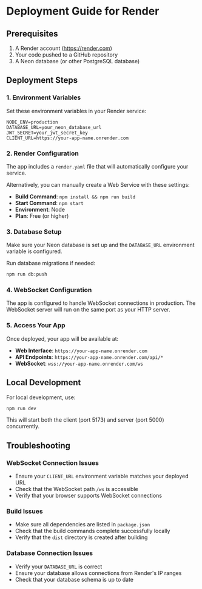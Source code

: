 # Deployment Guide for Render

## Prerequisites
1. A Render account (https://render.com)
2. Your code pushed to a GitHub repository
3. A Neon database (or other PostgreSQL database)

## Deployment Steps

### 1. Environment Variables
Set these environment variables in your Render service:

```
NODE_ENV=production
DATABASE_URL=your_neon_database_url
JWT_SECRET=your_jwt_secret_key
CLIENT_URL=https://your-app-name.onrender.com
```

### 2. Render Configuration
The app includes a `render.yaml` file that will automatically configure your service.

Alternatively, you can manually create a Web Service with these settings:
- **Build Command**: `npm install && npm run build`
- **Start Command**: `npm start`
- **Environment**: Node
- **Plan**: Free (or higher)

### 3. Database Setup
Make sure your Neon database is set up and the `DATABASE_URL` environment variable is configured.

Run database migrations if needed:
```bash
npm run db:push
```

### 4. WebSocket Configuration
The app is configured to handle WebSocket connections in production. The WebSocket server will run on the same port as your HTTP server.

### 5. Access Your App
Once deployed, your app will be available at:
- **Web Interface**: `https://your-app-name.onrender.com`
- **API Endpoints**: `https://your-app-name.onrender.com/api/*`
- **WebSocket**: `wss://your-app-name.onrender.com/ws`

## Local Development
For local development, use:
```bash
npm run dev
```

This will start both the client (port 5173) and server (port 5000) concurrently.

## Troubleshooting

### WebSocket Connection Issues
- Ensure your `CLIENT_URL` environment variable matches your deployed URL
- Check that the WebSocket path `/ws` is accessible
- Verify that your browser supports WebSocket connections

### Build Issues
- Make sure all dependencies are listed in `package.json`
- Check that the build commands complete successfully locally
- Verify that the `dist` directory is created after building

### Database Connection Issues
- Verify your `DATABASE_URL` is correct
- Ensure your database allows connections from Render's IP ranges
- Check that your database schema is up to date
